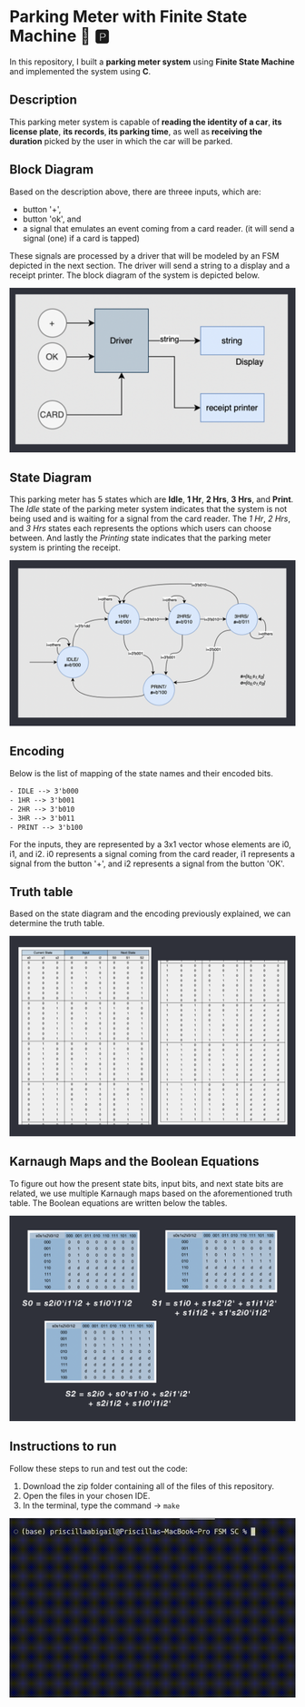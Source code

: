 #  Parking Meter with Finite State Machine 🚙 🅿️

In this repository, I built a <b>parking meter system</b> using <b>Finite State Machine</b> and implemented the system using <b>C</b>. 

## Description

This parking meter system is capable of<b> reading the identity of a car</b>,<b> its license plate</b>, <b>its records</b>,<b> its parking time</b>, as well as<b> receiving the duration</b> picked by the user in which the car will be parked. 

## Block Diagram

Based on the description above, there are threee inputs, which are:

- button '+',
- button 'ok', and
- a signal that emulates an event coming from a card reader. (it will send a signal (one) if a card is tapped)

These signals are processed by a driver that will be modeled by an FSM depicted in the next section. 
The driver will send a string to a display and a receipt printer. 
The block diagram of the system is depicted below.

![](./images/block.png)

## State Diagram

This parking meter has 5 states which are <b>Idle</b>, <b>1 Hr</b>, <b> 2 Hrs</b>, <b>3 Hrs</b>, and <b>Print</b>. The <i>Idle</i> state of the parking meter system indicates that the system is not being used and is waiting for a signal from the card reader. The <i>1 Hr</i>, <i>2 Hrs</i>, and <i>3 Hrs</i> states each represents the options which users can choose between. And lastly the <i>Printing</i> state indicates that the parking meter system is printing the receipt.

![](./images/state.png)

## Encoding

Below is the list of mapping of the state names and their encoded bits.

```
- IDLE --> 3'b000
- 1HR --> 3'b001
- 2HR --> 3'b010
- 3HR --> 3'b011
- PRINT --> 3'b100
```

For the inputs, they are represented by a 3x1 vector whose elements are i0, i1, and i2. i0 represents a signal coming from the card reader, i1 represents a signal from the button '+', and i2 represents a signal from the button 'OK'.


## Truth table

Based on the state diagram and the encoding previously explained, we can determine the truth table.

![](./images/truth.png)

## Karnaugh Maps and the Boolean Equations

To figure out how the present state bits, input bits, and next state bits are related, we use multiple Karnaugh maps based on the aforementioned truth table. The Boolean equations are written below the tables.

![](./images/kmap.png)



## Instructions to run

Follow these steps to run and test out the code:

1. Download the zip folder containing all of the files of this repository.
2. Open the files in your chosen IDE.
3. In the terminal, type the command -> ``` make ```

![](./images/viz.gif)
